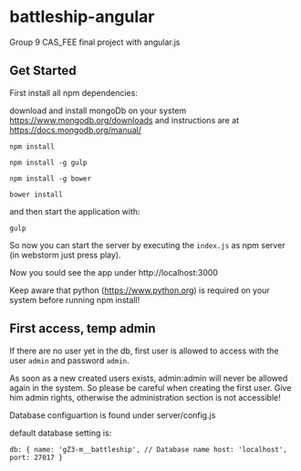 # battleship-angular
Group 9 CAS_FEE final project with angular.js


## Get Started

First install all npm dependencies:

download and install mongoDb on your system  https://www.mongodb.org/downloads and instructions are at https://docs.mongodb.org/manual/

`npm install`  

`npm install -g gulp`

`npm install -g bower`

`bower install`

and then start the application with:

`gulp`

So now you can start the server by executing the `index.js` as npm server (in webstorm just press play).

Now you sould see the app under http://localhost:3000

Keep aware that python (https://www.python.org) is required on your system before running npm install!


## First access, temp admin

If there are no user yet in the db, first user is allowed to access with the user `admin` and password `admin`. 

As soon as a new created users exists, admin:admin will never be allowed again in the system. So please be
careful when creating the first user. Give him admin rights, otherwise the administration section is not accessible!

Database configuartion is found under server/config.js

default database setting is: 

`db: {
    name: 'gZ3-m__battleship', // Database name
    host: 'localhost',
    port: 27017
}`
